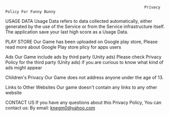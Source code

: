                                                                  Privacy Policy For Funny Bunny

USAGE DATA
Usage Data refers to data collected automatically, either generated by the use of the Service or from the Service infrastructure itself.
The application save your last high score as a Usage Data.

PLAY STORE
Our Game has been uploaded on Google play store, Please read more about Google Play store plicy for apps users

Ads
Our Game include ads by third party (Unity ads) 
Please check Privacy Policy for the third party (Unity ads) if you are curious to know what kind of ads might appear 

Children's Privacy
Our Game does not address anyone under the age of 13. 

Links to Other Websites
Our game doesn't contain any links to any other website 

CONTACT US
If you have any questions about this Privacy Policy, You can contact us:
By email: knegm0@yahoo.com
